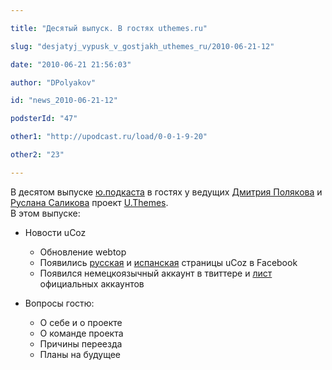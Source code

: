 ```yaml
---

title: "Десятый выпуск. В гостях uthemes.ru"

slug: "desjatyj_vypusk_v_gostjakh_uthemes_ru/2010-06-21-12"

date: "2010-06-21 21:56:03"

author: "DPolyakov"

id: "news_2010-06-21-12"

podsterId: "47"

other1: "http://upodcast.ru/load/0-0-1-9-20"

other2: "23"

---
```

В десятом выпуске [ю.подкаста](http://upodcast.ru/) в гостях у ведущих [Дмитрия Полякова](http://dimapolyakov.ru/) и [Руслана Саликова](http://salikov.net/) проект [U.Themes](http://uthemes.ru).  
В этом выпуске:  

*   Новости uCoz
    
    *   Обновление webtop
    *   Появились [русская](http://www.facebook.com/pages/Veb-servisy-uCoz/123156867720439) и [испанская](http://www.facebook.com/pages/Servicios-Web-uCoz/127626113926170) страницы uCoz в Facebook
    *   Появился немецкоязычный аккаунт в твиттере и [лист](https://twitter.com/ucoz_en/ucoz-official) официальных аккаунтов
    
      
    
*   Вопросы гостю:
    
    *   О себе и о проекте
    *   О команде проекта
    *   Причины переезда
    *   Планы на будущее